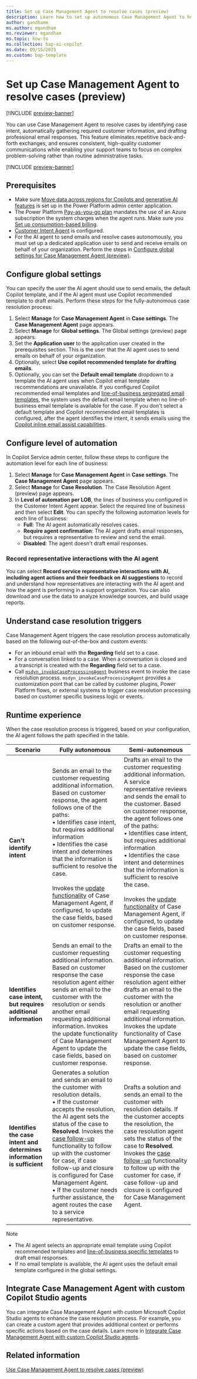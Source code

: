 ```yaml
---
title: Set up Case Management Agent to resolve cases (preview)
description: Learn how to set up autonomous Case Management Agent to help customer support teams efficiently resolve cases.
author: gandhamm
ms.author: mgandham
ms.reviewer: mgandham
ms.topic: how-to 
ms.collection: bap-ai-copilot 
ms.date: 09/15/2025
ms.custom: bap-template
---
```



# Set up Case Management Agent to resolve cases (preview)

[!INCLUDE [preview-banner](~/../shared-content/shared/preview-includes/preview-banner.md)]

You can use Case Management Agent to resolve cases by identifying case intent, automatically gathering required customer information, and drafting professional email responses. This feature eliminates repetitive back-and-forth exchanges, and ensures consistent, high-quality customer communications while enabling your support teams to focus on complex problem-solving rather than routine administrative tasks.

[!INCLUDE [preview-banner](../../../shared-content/shared/preview-includes/production-ready-preview-dynamics365.md)]

## Prerequisites

- Make sure [Move data across regions for Copilots and generative AI features](/power-platform/admin/geographical-availability-copilot) is set up in the Power Platform admin center application.
- The Power Platform [Pay-as-you-go plan](/power-platform/admin/pay-as-you-go-overview) mandates the use of an Azure subscription the system charges when the agent runs. Make sure you [Set up consumption-based billing](setup-pay-as-you-go.md).
- [Customer Intent Agent](/dynamics365/contact-center/administer/manage-customer-intent-agent) is configured.
- For the AI agent to send emails and resolve cases autonomously, you must set up a dedicated application user to send and receive emails on behalf of your organization. Perform the steps in [Configure global settings for Case Management Agent (preview)](case-management-global-settings.md).
       
## Configure global settings

 You can specify the user the AI agent should use to send emails, the default Copilot template, and if the AI agent must use Copilot recommended template to draft emails. Perform these steps for the fully-autonomous case resolution process:

1. Select **Manage** for **Case Management Agent** in **Case settings**. The **Case Management Agent** page appears.
1. Select **Manage** for **Global settings**. The Global settings (preview) page appears.
1. Set the **Application user** to the application user created in the prerequisites section. This is the user that the AI agent uses to send emails on behalf of your organization.
1. Optionally, select **Use copilot recommended template for drafting emails**.
1. Optionally, you can set the **Default email template** dropdown to a template the AI agent uses when Copilot email template recommendations are unavailable. If you configured Copilot recommended email templates and [line-of-business segregated email templates](configure-lob-email-templates.md), the system uses the default email template when no line-of-business email template is available for the case. 
If you don't select a default template and Copilot recommended email templates is configured, after the agent identifies the intent, it sends emails using the [Copilot inline email assist capabilities](/dynamics365/contact-center/use/use-copilot-email#use-copilot-to-draft-an-email).

## Configure level of automation 

In Copilot Service admin center, follow these steps to configure the automation level for each line of business:

1. Select **Manage** for **Case Management Agent** in **Case settings**. The **Case Management Agent** page appears.
1. Select **Manage** for **Case Resolution**. The Case Resolution Agent (preview) page appears.
1. In **Level of automation per LOB**, the lines of business you configured in the Customer Intent Agent appear. Select the required line of business and then select **Edit**. You can specify the following automation levels for each line of business:
   - **Full**: The AI agent automatically resolves cases.
   - **Require agent confirmation**: The AI agent drafts email responses, but requires a representative to review and send the email.
   - **Disabled**: The agent doesn't draft email responses. 

### Record representative interactions with the AI agent

 You can select **Record service representative interactions with AI, including agent actions and their feedback on AI suggestions** to record and understand how representatives are interacting with the AI agent and how the agent is performing in a support organization. You can also download and use the data to analyze knowledge sources, and build usage reports.

## Understand case resolution triggers

Case Management Agent triggers the case resolution process automatically based on the following out-of-the-box and custom events:

- For an inbound email with the **Regarding** field set to a case.
- For a conversation linked to a case. When a conversation is closed and a transcript is created with the **Regarding** field set to a case.
- Call [`msdyn_invokeCaseProcessingAgent`](../develop/use-case-processing-agent.md) business event to invoke the case resolution process. `msdyn_invokeCaseProcessingAgent` provides a customization point that can be called by customer plugins, Power Platform flows, or external systems to trigger case resolution processing based on customer specific business logic or events.

## Runtime experience

When the case resolution process is triggered, based on your configuration, the AI agent follows the path specified in the table.

| Scenario | Fully autonomous | Semi-autonomous |
|----------|------------------|-----------------|
| **Can't identify intent** | Sends an email to the customer requesting additional information. Based on customer response, the agent follows one of the paths:<br>• Identifies case intent, but requires additional information<br>• Identifies the case intent and determines that the information is sufficient to resolve the case.<br><br>Invokes the [update functionality](../use/use-case-creation-agent.md#autonomous-case-updates) of Case Management Agent, if configured, to update the case fields, based on customer response. | Drafts an email to the customer requesting additional information. A service representative reviews and sends the email to the customer. Based on customer response, the agent follows one of the paths:<br>• Identifies case intent, but requires additional information<br>• Identifies the case intent and determines that the information is sufficient to resolve the case.<br><br>Invokes the [update functionality](../use/use-case-creation-agent.md#autonomous-case-updates) of Case Management Agent, if configured, to update the case fields, based on customer response. |
| **Identifies case intent, but requires additional information** | Sends an email to the customer requesting additional information. Based on customer response the case resolution agent either sends an email to the customer with the resolution or sends another email requesting additional information. Invokes the update functionality of Case Management Agent to update the case fields, based on customer response. | Drafts an email to the customer requesting additional information. Based on the customer response the case resolution agent either drafts an email to the customer with the resolution or another email requesting additional information. Invokes the update functionality of Case Management Agent to update the case fields, based on customer response. |
| **Identifies the case intent and determines information is sufficient** | Generates a solution and sends an email to the customer with resolution details.<br>• If the customer accepts the resolution, the AI agent sets the status of the case to **Resolved**. Invokes the [case follow-up](../use/use-case-follow-up-closure.md#use-autonomous-follow-up-and-closure-of-cases) functionality to follow up with the customer for case, if case follow-up and closure is configured for Case Management Agent.<br>• If the customer needs further assistance, the agent routes the case to a service representative. | Drafts a solution and sends an email to the customer with resolution details. If the customer accepts the resolution, the case resolution agent sets the status of the case to **Resolved**. Invokes the [case follow-up](../use/use-case-follow-up-closure.md#use-autonomous-follow-up-and-closure-of-cases) functionality to follow up with the customer for case, if case follow-up and closure is configured for Case Management Agent. |
  
   > [!NOTE]
   > - The AI agent selects an appropriate email template using Copilot recommended templates and [line-of-business specific templates](configure-lob-email-templates.md#runtime-experience) to draft email responses.
   > - If no email template is available, the AI agent uses the default email template configured in the global settings.

## Integrate Case Management Agent with custom Copilot Studio agents 

You can integrate Case Management Agent with custom Microsoft Copilot Studio agents to enhance the case resolution process. For example, you can create a custom agent that provides additional context or performs specific actions based on the case details. Learn more in [Integrate Case Management Agent with custom Copilot Studio agents](../develop/case-management-agent-integration.md).

## Related information

[Use Case Management Agent to resolve cases (preview)](../use/use-case-resolution-agent.md)
